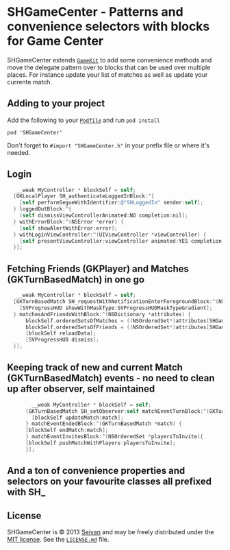 # SHGameCenter - Patterns and convenience selectors with blocks for Game Center

SHGameCenter extends [`GameKit`](http://developer.apple.com/library/ios/#documentation/NetworkingInternet/Conceptual/GameKit_Guide/Introduction/Introduction.html#//apple_ref/doc/uid/TP40008304-CH1-SW1)
to add some convenience methods and move the delegate pattern over to blocks that can be used over multiple places. For instance update your list of matches as well as update your currente match. 


## Adding to your project

Add the following to your [`Podfile`](http://docs.cocoapods.org/podfile.html)
and run `pod install`

```
pod 'SHGameCenter'
```

Don't forget to `#import "SHGameCenter.h"` in your prefix file or where it's needed. 

## Login

```objective-c
   __weak MyController * blockSelf = self;
  [GKLocalPlayer SH_authenticateLoggedInBlock:^{
    [self performSegueWithIdentifier:@"SHLoggedIn" sender:self];
  } loggedOutBlock:^{
    [self dismissViewControllerAnimated:NO completion:nil];
  } withErrorBlock:^(NSError *error) {
    [self showAlertWithError:error];
  } withLoginViewController:^(UIViewController *viewController) {
    [self presentViewController:viewController animated:YES completion:nil];
  }];


```

## Fetching Friends (GKPlayer) and Matches (GKTurnBasedMatch) in one go

```objective-c
   __weak MyController * blockSelf = self;
  [GKTurnBasedMatch SH_requestWithNotificationEnterForegroundBlock:^(NSNotification *notification) {
    [SVProgressHUD showWithMaskType:SVProgressHUDMaskTypeGradient];
  } matchesAndFriendsWithBlock:^(NSDictionary *attributes) {
      blockSelf.orderedSetsOfMatches = ((NSOrderedSet*)attributes[SHGameCenterAttributeMatchesKey][SHGameCenterSetKey]).mutableCopy;
      blockSelf.orderedSetsOfFriends = ((NSOrderedSet*)attributes[SHGameCenterAttributeFriendsKey][SHGameCenterSetKey]).mutableCopy;
      [blockSelf reloadData];
      [SVProgressHUD dismiss];
  }];

```

## Keeping track of new and current Match (GKTurnBasedMatch) events  - no need to clean up after observer, self maintained

```objective-c
        __weak MyController * blockSelf = self;
      [GKTurnBasedMatch SH_setObserver:self matchEventTurnBlock:^(GKTurnBasedMatch *match, BOOL didBecomeActive) {
        [blockSelf updateMatch:match];
      } matchEventEndedBlock:^(GKTurnBasedMatch *match) {
      [blockSelf endMatch:match];
      } matchEventInvitesBlock:^(NSOrderedSet *playersToInvite){
      [blockSelf pushMatchWithPlayers:playersToInvite];
      }];

```

## And a ton of convenience properties and selectors on your favourite classes all prefixed with SH_

## License

SHGameCenter is © 2013 [Seivan](http://www.github.com/seivan) and may be freely
distributed under the [MIT license](http://opensource.org/licenses/MIT).
See the [`LICENSE.md`](https://github.com/seivan/SHGameCenter/blob/master/LICENSE.md) file.
